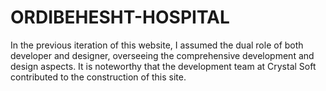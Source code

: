 # ORDIBEHESHT-HOSPITAL
In the previous iteration of this website, I assumed the dual role of both developer and designer, overseeing the comprehensive development and design aspects. It is noteworthy that the development team at Crystal Soft contributed to the construction of this site.

